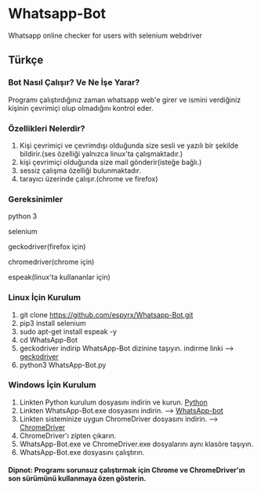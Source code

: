 # Whatsapp-Bot
Whatsapp online checker for users with selenium webdriver

## Türkçe

### Bot Nasıl Çalışır? Ve Ne İşe Yarar?

Programı çalıştırdığınız zaman whatsapp web'e girer ve ismini verdiğiniz kişinin çevrimiçi olup olmadığını kontrol eder.

### Özellikleri Nelerdir?
1) Kişi çevrimiçi ve çevrimdışı olduğunda size sesli ve yazılı bir şekilde bildirir.(ses özelliği yalnızca linux'ta çalışmaktadır.)
2) kişi çevrimiçi olduğunda size mail gönderir(isteğe bağlı.)
3) sessiz çalışma özelliği bulunmaktadır.
4) tarayıcı üzerinde çalışır.(chrome ve firefox)

### Gereksinimler

python 3

selenium

geckodriver(firefox için)

chromedriver(chrome için)

espeak(linux'ta kullananlar için)


### Linux İçin Kurulum
1) git clone https://github.com/espyrx/Whatsapp-Bot.git
2) pip3 install selenium
3) sudo apt-get install espeak -y
4) cd WhatsApp-Bot
5) geckodriver indirip WhatsApp-Bot dizinine taşıyın. indirme linki --> [geckodriver](https://github.com/mozilla/geckodriver/releases)
6) python3 WhatsApp-Bot.py

### Windows İçin Kurulum
1) Linkten Python kurulum dosyasını indirin ve kurun. [Python](https://www.python.org/downloads/windows/)
2) Linkten WhatsApp-Bot.exe dosyasını indirin. --> [WhatsApp-bot](https://github.com/espyrx/Whatsapp-Bot/releases/tag/WhatsApp)
3) Linkten sisteminize uygun ChromeDriver dosyasını indirin. --> [ChromeDriver](https://chromedriver.chromium.org/downloads)
4) ChromeDriver'ı zipten çıkarın.
5) WhatsApp-Bot.exe ve ChromeDriver.exe dosyalarını aynı klasöre taşıyın.
6) WhatsApp-Bot.exe dosyasını çalıştırın.

#### Dipnot: Programı sorunsuz çalıştırmak için Chrome ve ChromeDriver'ın son sürümünü kullanmaya özen gösterin.
